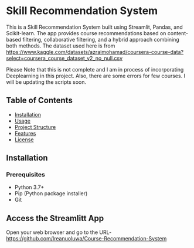 # Skill Recommendation System

This is a Skill Recommendation System built using Streamlit, Pandas, and Scikit-learn. The app provides course recommendations based on content-based filtering, collaborative filtering, and a hybrid approach combining both methods. The dataset used here is from https://www.kaggle.com/datasets/azraimohamad/coursera-course-data?select=coursera_course_dataset_v2_no_null.csv

Please Note that this is not complete and I am in process of incorporating Deeplearning in this project. Also, there are some errors for few courses. I will be updating the scripts soon.

## Table of Contents

- [Installation](#installation)
- [Usage](#usage)
- [Project Structure](#project-structure)
- [Features](#features)
- [License](#license)

## Installation

### Prerequisites

- Python 3.7+
- Pip (Python package installer)
- Git


## Access the Streamlitt App
Open your web browser and go to the URL- https://github.com/Ireanuoluwa/Course-Recommendation-System


